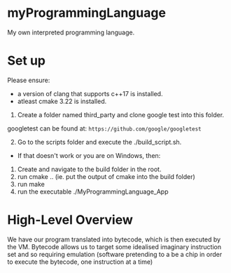 # myProgrammingLanguage

My own interpreted programming language.

# Set up

Please ensure:

- a version of clang that supports c++17 is installed.
- atleast cmake 3.22 is installed.

1. Create a folder named third_party and clone google test into this folder.

googletest can be found at: `https://github.com/google/googletest`

2. Go to the scripts folder and execute the ./build_script.sh.

- If that doesn't work or you are on Windows, then:

1.  Create and navigate to the build folder in the root.
2.  run cmake .. (ie. put the output of cmake into the build folder)
3.  run make
4.  run the executable ./MyProgrammingLanguage_App

# High-Level Overview

We have our program translated into bytecode, which is then executed by the VM. Bytecode allows us to target some idealised imaginary instruction set and so requiring emulation (software pretending to a be a chip in order to execute the bytecode, one instruction at a time)
